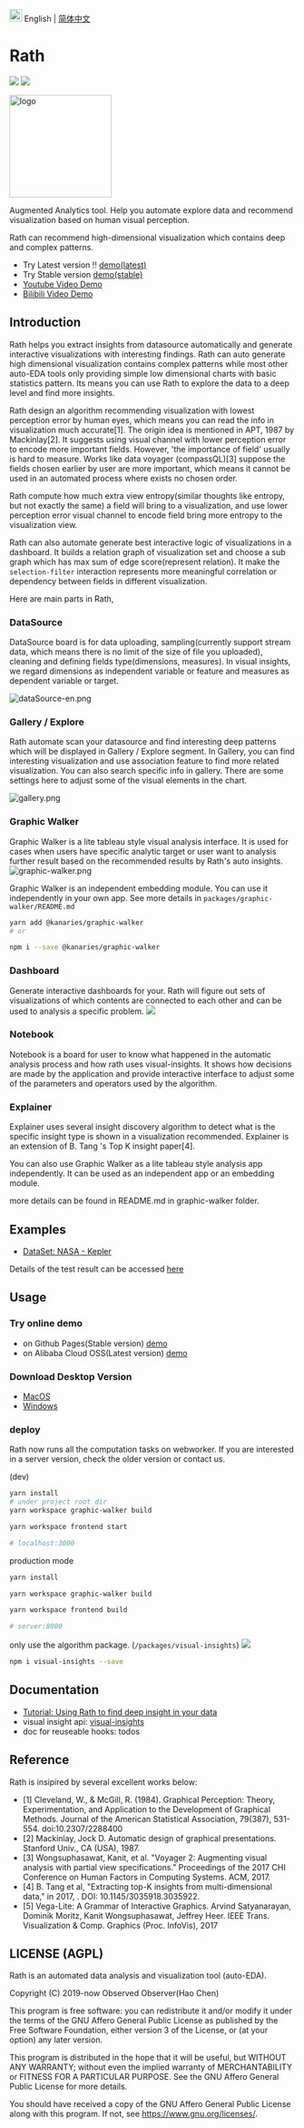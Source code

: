 <img src="https://ch-resources.oss-cn-shanghai.aliyuncs.com/images/lang-icons/icon128px.png" width="22px" /> English | [简体中文](./README.zh-CN.md)

# Rath

![](https://travis-ci.org/ObservedObserver/visual-insights.svg?branch=master)
![](https://img.shields.io/github/license/ObservedObserver/showme)


<img src="https://ch-rath.oss-ap-northeast-1.aliyuncs.com/assets/kanaries-light-bg.png" alt="logo" width="180px" style="" />

Augmented Analytics tool. Help you automate explore data and recommend visualization based on human visual perception.


Rath can recommend high-dimensional visualization which contains deep and complex patterns.

+ Try Latest version !! [demo(latest)](https://ch-rath.oss-ap-northeast-1.aliyuncs.com/)
+ Try Stable version [demo(stable)](https://kanaries.github.io/Rath/)
+ [Youtube Video Demo](https://www.youtube.com/watch?v=o3_PH1Cbql4)
+ [Bilibili Video Demo](https://www.bilibili.com/video/av82089992/)

## Introduction

Rath helps you extract insights from datasource automatically and generate interactive visualizations with interesting findings. Rath can auto generate high dimensional visualization contains complex patterns while most other auto-EDA tools only providing simple low dimensional charts with basic statistics pattern. Its means you can use Rath to explore the data to a deep level and find more insights.

Rath design an algorithm recommending visualization with lowest perception error by human eyes, which means you can read the info in visualization much accurate[1]. The origin idea is mentioned in APT, 1987 by Mackinlay[2]. It suggests using visual channel with lower perception error to encode more important fields. However, 'the importance of field' usually is hard to measure. Works like data voyager (compassQL)[3] suppose the fields chosen earlier by user are more important, which means it cannot be used in an automated process where exists no chosen order.

Rath compute how much extra view entropy(similar thoughts like entropy, but not exactly the same) a field will bring to a visualization, and use lower perception error visual channel to encode field bring more entropy to the visualization view.

Rath can also automate generate best interactive logic of visualizations in a dashboard. It builds a relation graph of visualization set and choose a sub graph which has max sum of edge score(represent relation). It make the `selection-filter` interaction represents more meaningful correlation or dependency between fields in different visualization.

Here are main parts in Rath,

### DataSource
DataSource board is for data uploading, sampling(currently support stream data, which means there is no limit of the size of file you uploaded), cleaning and defining fields type(dimensions, measures). In visual insights, we regard dimensions as independent variable or feature and measures as dependent variable or target.

![dataSource-en.png](https://ch-resources.oss-cn-shanghai.aliyuncs.com/kanaries/Rath-Demos/dataSource-en.png)

### Gallery / Explore
Rath automate scan your datasource and find interesting deep patterns which will be displayed in Gallery / Explore segment.
 In Gallery, you can find interesting visualization and use association feature to find more related visualization. You can also search specific info in gallery. There are some settings here to adjust some of the visual elements in the chart.

![gallery.png](https://ch-resources.oss-cn-shanghai.aliyuncs.com/kanaries/Rath-Demos/explore-en.png)

### Graphic Walker
Graphic Walker is a lite tableau style visual analysis interface. It is used for cases when users have specific analytic target or user want to analysis further result based on the recommended results by Rath's auto insights.
![graphic-walker.png](https://ch-resources.oss-cn-shanghai.aliyuncs.com/kanaries/Rath-Demos/graphic-walker-en.png)

Graphic Walker is an independent embedding module. You can use it independently in your own app. See more details in `packages/graphic-walker/README.md`

```bash
yarn add @kanaries/graphic-walker
# or

npm i --save @kanaries/graphic-walker
```

### Dashboard
Generate interactive dashboards for your. Rath will figure out sets of visualizations of which contents are connected to each other and can be used to analysis a specific problem.
![](https://ch-resources.oss-cn-shanghai.aliyuncs.com/kanaries/Rath-Demos/dashboard-en.png)

### Notebook
Notebook is a board for user to know what happened in the automatic analysis process and how rath uses visual-insights. It shows how decisions are made by the application and provide interactive interface to adjust some of the parameters and operators used by the algorithm.

### Explainer
Explainer uses several insight discovery algorithm to detect what is the specific insight type is shown in a visualization recommended. Explainer is an extension of B. Tang 's Top K insight paper[4].


You can also use Graphic Walker as a lite tableau style analysis app independently. It can be used as an independent app or an embedding module.

more details can be found in README.md in graphic-walker folder.

## Examples

+ [DataSet: NASA - Kepler](https://www.kaggle.com/nasa/kepler-exoplanet-search-results)

Details of the test result can be accessed [here](https://www.yuque.com/chenhao-sv93h/umv780/mbs440)



## Usage

### Try online demo
+ on Github Pages(Stable version) [demo](https://kanaries.github.io/Rath/)
+ on Alibaba Cloud OSS(Latest version) [demo](https://ch-rath.oss-ap-northeast-1.aliyuncs.com/)

### Download Desktop Version
- [MacOS](https://ch-resources.oss-cn-shanghai.aliyuncs.com/downloads/rath/Kanaries%20Rath-0.1.0.dmg)
- [Windows](https://ch-resources.oss-cn-shanghai.aliyuncs.com/downloads/rath/Kanaries%20Rath-0.1.0-win.zip)

### deploy

Rath now runs all the computation tasks on webworker. If you are interested in a server version, check the older version or contact us.

(dev)
```bash
yarn install
# under project root dir
yarn workspace graphic-walker build

yarn workspace frontend start

# localhost:3000
```

production mode
```bash
yarn install

yarn workspace graphic-walker build

yarn workspace frontend build

# server:8000
```

only use the algorithm package. (`/packages/visual-insights`) ![](https://img.shields.io/npm/v/visual-insights?color=blue)
```bash
npm i visual-insights --save
```

## Documentation
+ [Tutorial: Using Rath to find deep insight in your data](https://www.yuque.com/docs/share/3f32e044-3530-4ebe-9b01-287bfbdb7ce0?#)
+ visual insight api: [visual-insights](https://github.com/Kanaries/visual-insights/blob/master/README.md)
+ doc for reuseable hooks: todos

## Reference

Rath is insipired by several excellent works below:
+ [1] Cleveland, W., & McGill, R. (1984). Graphical Perception: Theory, Experimentation, and Application to the Development of Graphical Methods. Journal of the American Statistical Association, 79(387), 531-554. doi:10.2307/2288400
+ [2] Mackinlay, Jock D. Automatic design of graphical presentations. Stanford Univ., CA (USA), 1987.
+ [3] Wongsuphasawat, Kanit, et al. "Voyager 2: Augmenting visual analysis with partial view specifications." Proceedings of the 2017 CHI Conference on Human Factors in Computing Systems. ACM, 2017.
+ [4] B. Tang et al, "Extracting top-K insights from multi-dimensional data," in 2017, . DOI: 10.1145/3035918.3035922.
+ [5] Vega-Lite: A Grammar of Interactive Graphics. Arvind Satyanarayan, Dominik Moritz, Kanit Wongsuphasawat, Jeffrey Heer. IEEE Trans. Visualization & Comp. Graphics (Proc. InfoVis), 2017

## LICENSE (AGPL)
Rath is an automated data analysis and visualization tool (auto-EDA).

Copyright (C) 2019-now Observed Observer(Hao Chen)

This program is free software: you can redistribute it and/or modify
it under the terms of the GNU Affero General Public License as
published by the Free Software Foundation, either version 3 of the
License, or (at your option) any later version.

This program is distributed in the hope that it will be useful,
but WITHOUT ANY WARRANTY; without even the implied warranty of
MERCHANTABILITY or FITNESS FOR A PARTICULAR PURPOSE.  See the
GNU Affero General Public License for more details.

You should have received a copy of the GNU Affero General Public License
along with this program.  If not, see <https://www.gnu.org/licenses/>.
